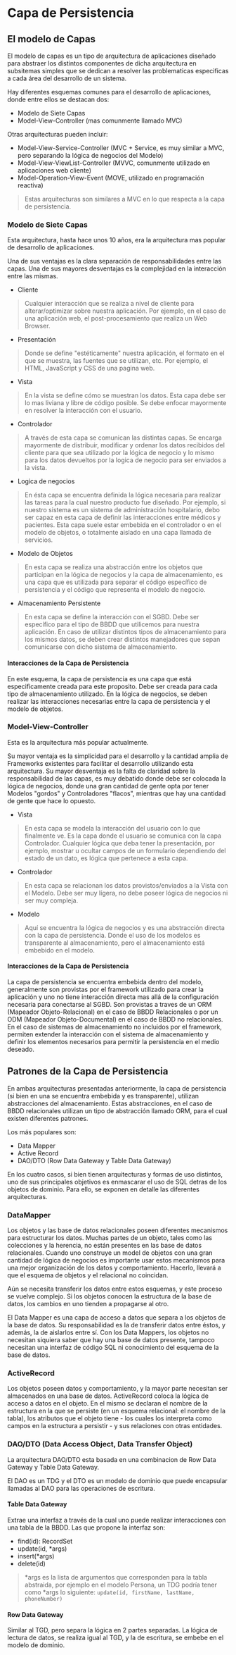 # Capa de Persistencia

## El modelo de Capas

El modelo de capas es un tipo de arquitectura de aplicaciones diseñado para
abstraer los distintos componentes de dicha arquitectura en subsitemas simples
que se dedican a resolver las problematicas especificas a cada área del desarrollo de un sistema.

Hay diferentes esquemas comunes para el desarrollo de aplicaciones, donde entre ellos se destacan dos:

* Modelo de Siete Capas
* Model-View-Controller (mas comunmente llamado MVC)

Otras arquitecturas pueden incluir:

* Model-View-Service-Controller (MVC + Service, es muy similar a MVC, pero separando la lógica de negocios del Modelo)
* Model-View-ViewList-Controller (MVVC, comunmente utilizado en aplicaciones web cliente)
* Model-Operation-View-Event (MOVE, utilizado en programación reactiva)

> Estas arquitecturas son similares a MVC en lo que respecta a la capa de persistencia.

### Modelo de Siete Capas

Esta arquitectura, hasta hace unos 10 años, era la arquitectura mas popular de desarrollo de
aplicaciones.

Una de sus ventajas es la clara separación de responsabilidades entre las capas.
Una de sus mayores desventajas es la complejidad en la interacción entre las mismas.

* Cliente

> Cualquier interacción que se realiza a nivel de cliente para alterar/optimizar sobre
> nuestra aplicación. Por ejemplo, en el caso de una aplicación web,
> el post-procesamiento que realiza un Web Browser.

* Presentación

> Donde se define "estéticamente" nuestra aplicación, el formato en el que se muestra,
> las fuentes que se utilizan, etc. Por ejemplo, el HTML, JavaScript y CSS de una pagina web.

* Vista

> En la vista se define cómo se muestran los datos. Esta capa debe ser lo mas liviana
> y libre de código posible. Se debe enfocar mayormente en resolver la interacción con el usuario.


* Controlador

> A través de esta capa se comunican las distintas capas. Se encarga mayormente de distribuir,
> modificar y ordenar los datos recibidos del cliente para que sea utilizado por la lógica de negocio y
> lo mismo para los datos devueltos por la logica de negocio para ser enviados a la vista.

* Logica de negocios

> En ésta capa se encuentra definida la lógica necesaria para realizar las tareas para la cual nuestro
> producto fue diseñado. Por ejemplo, si nuestro sistema es un sistema de administración hospitalario,
> debo ser capaz en esta capa de definir las interacciones entre médicos y pacientes.
> Esta capa suele estar embebida en el controlador o en el modelo de objetos, o totalmente aislado en una
> capa llamada de servicios.

* Modelo de Objetos

> En esta capa se realiza una abstracción entre los objetos que participan en la lógica de negocios y
> la capa de almacenamiento, es una capa que es utilizada para separar el código específico de persistencia
> y el código que representa el modelo de negocio.

* Almacenamiento Persistente

> En esta capa se define la interacción con el SGBD. Debe ser específico para el tipo de BBDD que utilicemos
> para nuestra aplicación. En caso de utilizar distintos tipos de almacenamiento para los mismos datos, se
> deben crear distintos manejadores que sepan comunicarse con dicho sistema de almacenamiento.

#### Interacciones de la Capa de Persistencia

En este esquema, la capa de persistencia es una capa que está especificamente creada para este proposito.
Debe ser creada para cada tipo de almacenamiento utilizado. En la lógica de negocios, se deben realizar las
interacciones necesarias entre la capa de persistencia y el modelo de objetos.

### Model-View-Controller

Esta es la arquitectura más popular actualmente.

Su mayor ventaja es la simplicidad para el desarrollo y la cantidad amplia de Frameworks existentes para
facilitar el desarrollo utilizando esta arquitectura.
Su mayor desventaja es la falta de claridad sobre la responsabilidad de las capas, es muy debatido donde
debe ser colocada la lógica de negocios, donde una gran cantidad de gente opta por tener Modelos "gordos"
y Controladores "flacos", mientras que hay una cantidad de gente que hace lo opuesto.

* Vista

> En esta capa se modela la interacción del usuario con lo que finalmente ve.
> Es la capa donde el usuario se comunica con la capa Controlador.
> Cualquier lógica que deba tener la presentación, por ejemplo,
> mostrar u ocultar campos de un formulario dependiendo del estado de un dato,
> es lógica que pertenece a esta capa.

* Controlador

> En esta capa se relacionan los datos provistos/enviados a la Vista con el Modelo.
> Debe ser muy lígera, no debe poseer lógica de negocios ni ser muy compleja.

* Modelo

> Aquí se encuentra la lógica de negocios y es una abstracción directa con la capa de
> persistencia. Donde el uso de los modelos es transparente al almacenamiento, pero el
> almacenamiento está embebido en el modelo.

#### Interacciones de la Capa de Persistencia

La capa de persistencia se encuentra embebida dentro del modelo, generalmente son provistas por el
framework utilizado para crear la aplicación y uno no tiene interacción directa mas allá de la
configuración necesaria para conectarse al SGBD. Son provistas a traves de un ORM (Mapeador Objeto-Relacional)
en el caso de BBDD Relacionales o por un ODM (Mapeador Objeto-Documental) en el caso de BBDD no relacionales.
En el caso de sistemas de almacenamiento no incluidos por el framework, permiten extender la interacción
con el sistema de almacenamiento y definir los elementos necesarios para permitir la persistencia en el medio deseado.

## Patrones de la Capa de Persistencia

En ambas arquitecturas presentadas anteriormente, la capa de persistencia (si bien en una se encuentra embebida y es transparente),
utilizan abstracciones del almacenamiento. Estas abstracciones, en el caso de BBDD relacionales utilizan un tipo de abstracción
llamado ORM, para el cual existen diferentes patrones.

Los más populares son:

* Data Mapper
* Active Record
* DAO/DTO (Row Data Gateway y Table Data Gateway)

En los cuatro casos, si bien tienen arquitecturas y formas de uso distintos, uno de sus principales objetivos es enmascarar el
uso de SQL detras de los objetos de dominio. Para ello, se exponen en detalle las diferentes arquitecturas.

### DataMapper

Los objetos y las base de datos relacionales poseen diferentes mecanismos para estructurar los datos. Muchas partes de un objeto, tales como las colecciones y la herencia, no están presentes en las base de datos relacionales. Cuando uno construye un model de objetos con una gran cantidad de lógica de negocios es importante usar estos mecanismos para una mejor organización de los datos y comportamiento. Hacerlo, llevará a que el esquema de objetos y el relacional no coincidan.

Aún se necesita transferir los datos entre estos esquemas, y este proceso se vuelve complejo. Si los objetos conocen la estructura de la base de datos, los cambios en uno tienden a propagarse al otro.

El Data Mapper es una capa de acceso a datos que separa a los objetos de la base de datos. Su responsabilidad es la de transferir datos entre éstos, y además, la de aislarlos entre sí. Con los Data Mappers, los objetos no necesitan siquiera saber que hay una base de datos presente, tampoco necesitan una interfaz de código SQL ni conocimiento del esquema de la base de datos.

### ActiveRecord

Los objetos poseen datos y comportamiento, y la mayor parte necesitan ser almacenados en una base de datos. ActiveRecord coloca la lógica de acceso a datos en el objeto. En el mismo se declaran el nombre de la estructura en la que se persiste (en un esquema relacional: el nombre de la tabla), los atributos que el objeto tiene - los cuales los interpreta como campos en la estructura a persistir - y sus relaciones con otras entidades.

### DAO/DTO (Data Access Object, Data Transfer Object)

La arquitectura DAO/DTO esta basada en una combinacion de Row Data Gateway y Table Data Gateway.

El DAO es un TDG y el DTO es un modelo de dominio que puede encapsular llamadas al DAO para las operaciones de escritura.

#### Table Data Gateway

Extrae una interfaz a través de la cual uno puede realizar interacciones con una tabla de la BBDD. Las que propone la interfaz son:

* find(id): RecordSet
* update(id, *args)
* insert(*args)
* delete(id)

> *args es la lista de argumentos que corresponden para la tabla abstraida, por ejemplo en el modelo Persona, un TDG podría tener como
> *args lo siguiente: `update(id, firstName, lastName, phoneNumber)`

#### Row Data Gateway

Similar al TGD, pero separa la lógica en 2 partes separadas. La lógica de lectura de datos, se realiza igual al TGD, y la de escritura,
se embebe en el modelo de dominio.
